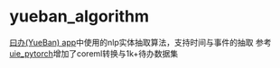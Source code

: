 # yueban_algorithm
[曰办(YueBan) app](https://github.com/paulpaulzhang/YueBan)中使用的nlp实体抽取算法，支持时间与事件的抽取
参考[uie_pytorch](https://github.com/heiheiyoyo/uie_pytorch)增加了coreml转换与1k+待办数据集
